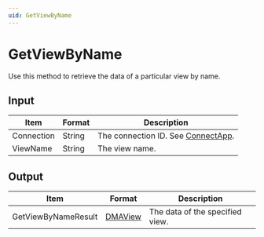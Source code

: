 ```yaml
---
uid: GetViewByName
---
```


# GetViewByName

Use this method to retrieve the data of a particular view by name.

## Input

| Item       | Format | Description                                                                      |
|------------|--------|----------------------------------------------------------------------------------|
| Connection | String | The connection ID. See [ConnectApp](xref:ConnectApp). |
| ViewName   | String | The view name.                                                                   |

## Output

| Item                | Format                                         | Description                     |
|---------------------|------------------------------------------------|---------------------------------|
| GetViewByNameResult | [DMAView](xref:DMAView) | The data of the specified view. |
